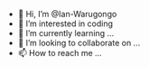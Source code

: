 - 👋 Hi, I’m @Ian-Warugongo
- 👀 I’m interested in coding 
- 🌱 I’m currently learning ...
- 💞️ I’m looking to collaborate on ...
- 📫 How to reach me ...

<!---
Ian is a ✨ special ✨ repository because its `README.md` (this file) appears on your GitHub profile.
You can click the Preview link to take a look at your changes.
--->
